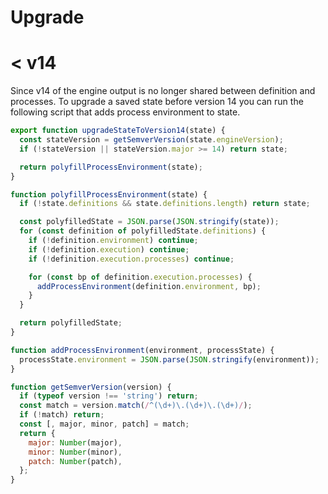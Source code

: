 # Upgrade

# < v14

Since v14 of the engine output is no longer shared between definition and processes. To upgrade a saved state before version 14 you can run the following script that adds process environment to state.

```javascript
export function upgradeStateToVersion14(state) {
  const stateVersion = getSemverVersion(state.engineVersion);
  if (!stateVersion || stateVersion.major >= 14) return state;

  return polyfillProcessEnvironment(state);
}

function polyfillProcessEnvironment(state) {
  if (!state.definitions && state.definitions.length) return state;

  const polyfilledState = JSON.parse(JSON.stringify(state));
  for (const definition of polyfilledState.definitions) {
    if (!definition.environment) continue;
    if (!definition.execution) continue;
    if (!definition.execution.processes) continue;

    for (const bp of definition.execution.processes) {
      addProcessEnvironment(definition.environment, bp);
    }
  }

  return polyfilledState;
}

function addProcessEnvironment(environment, processState) {
  processState.environment = JSON.parse(JSON.stringify(environment));
}

function getSemverVersion(version) {
  if (typeof version !== 'string') return;
  const match = version.match(/^(\d+)\.(\d+)\.(\d+)/);
  if (!match) return;
  const [, major, minor, patch] = match;
  return {
    major: Number(major),
    minor: Number(minor),
    patch: Number(patch),
  };
}
```

